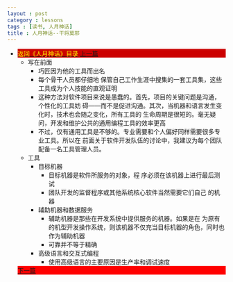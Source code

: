 ```yaml
---
layout : post
category : lessons
tags : [读书, 人月神话]
title : 人月神话--干将莫邪
---
```


<div><ul>
	<li><div style="background-color:#cc0000;">
<a href="/lessons/2013/01/30/man-month-read00/" title="返回《人月神话》目录"><font color="#FFFF00" >返回《人月神话》目录</font></a>
<a href="/lessons/2013/04/21/man-month-read11/" title="上一篇">上一篇</a></div>
		<ul>
	<li><div>写在前面</div>
		<ul>
	<li><div>巧匠因为他的工具而出名</div></li>
	<li><div>每个骨干人员都仔细地 保管自己工作生涯中搜集的一套工具集，这些工具成为个人技能的直观证明</div></li>
	<li><div>这种方法对软件项目来说是愚蠢的。首先，项目的关键问题是沟通，个性化的工具妨 碍——而不是促进沟通。其次，当机器和语言发生变化时，技术也会随之变化，所有工具的 生命周期是很短的。毫无疑问，开发和维护公共的通用编程工具的效率更高</div></li>
	<li><div>不过，仅有通用工具是不够的。专业需要和个人偏好同样需要很多专业工具。所以在 前面关于软件开发队伍的讨论中，我建议为每个团队配备一名工具管理人员。</div></li></ul></li>
	<li><div>工具</div>
		<ul>
	<li><div>目标机器</div>
		<ul>
	<li><div>目标机器是软件所服务的对象，程 序必须在该机器上进行最后测试</div></li>
	<li><div>团队开发的监督程序或其他系统核心软件当然需要它们自己 的机器</div></li></ul></li>
	<li><div>辅助机器和数据服务</div>
		<ul>
	<li><div>辅助机器是那些在开发系统中提供服务的机器。如果是在 为原有的机型开发操作系统，则该机器不仅充当目标机器的角色，同时也作为辅助机器</div></li>
	<li><div>可靠并不等于精确</div></li></ul></li>
	<li><div>高级语言和交互式编程</div>
		<ul>
	<li><div>使用高级语言的主要原因是生产率和调试速度</div></li></ul></li></ul></li></ul>
			<div style="background-color:#ff0000;"><a href="/lessons/2013/04/21/man-month-read13/" title="下一篇">下一篇</a></div>
</li></ul></div>